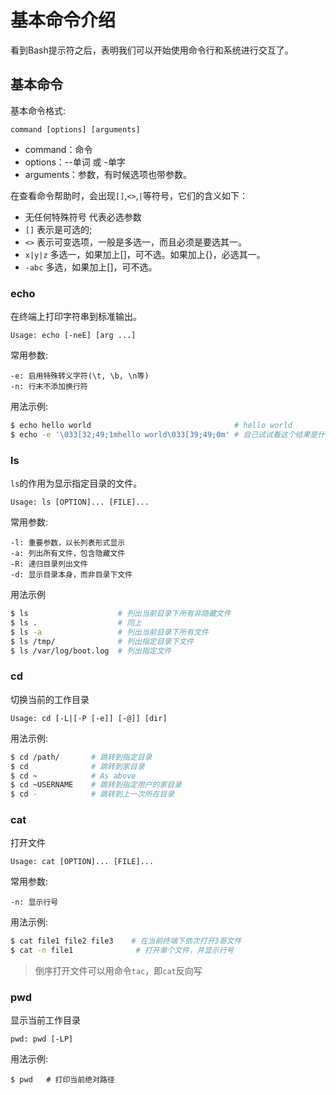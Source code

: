 # 基本命令介绍

看到Bash提示符之后，表明我们可以开始使用命令行和系统进行交互了。

## 基本命令

基本命令格式:

    command [options] [arguments]

* command：命令
* options：--单词   或   -单字
* arguments：参数，有时候选项也带参数。

在查看命令帮助时，会出现``[]``,``<>``,``|``等符号，它们的含义如下：

* 无任何特殊符号 代表必选参数
* ``[]``       表示是可选的;
* ``<>``       表示可变选项，一般是多选一，而且必须是要选其一。
* ``x|y|z``    多选一，如果加上[]，可不选。如果加上{}，必选其一。
* ``-abc``     多选，如果加上[]，可不选。

### echo

在终端上打印字符串到标准输出。

    Usage: echo [-neE] [arg ...]

常用参数:

```
-e: 启用特殊转义字符(\t, \b, \n等)
-n: 行末不添加换行符
```

用法示例:

```bash
$ echo hello world                                # hello world
$ echo -e '\033[32;49;1mhello world\033[39;49;0m' # 自己试试看这个结果是什么？
```

### ls

``ls``的作用为显示指定目录的文件。

    Usage: ls [OPTION]... [FILE]...

常用参数:

```
-l: 重要参数，以长列表形式显示
-a: 列出所有文件，包含隐藏文件
-R: 递归目录列出文件
-d: 显示目录本身，而非目录下文件
```

用法示例

```bash
$ ls                    # 列出当前目录下所有非隐藏文件
$ ls .                  # 同上
$ ls -a                 # 列出当前目录下所有文件
$ ls /tmp/              # 列出指定目录下文件
$ ls /var/log/boot.log  # 列出指定文件
```

### cd

切换当前的工作目录

    Usage: cd [-L|[-P [-e]] [-@]] [dir]

用法示例:

```bash
$ cd /path/       # 跳转到指定目录
$ cd              # 跳转到家目录
$ cd ~            # As above
$ cd ~USERNAME    # 跳转到指定用户的家目录
$ cd -            # 跳转到上一次所在目录
```

### cat

打开文件

    Usage: cat [OPTION]... [FILE]...

常用参数:

```
-n: 显示行号
```

用法示例:

```bash
$ cat file1 file2 file3    # 在当前终端下依次打开3哥文件
$ cat -n file1              # 打开单个文件，并显示行号
```

> 倒序打开文件可以用命令``tac``，即``cat``反向写

### pwd

显示当前工作目录

    pwd: pwd [-LP]

用法示例:

    $ pwd   # 打印当前绝对路径
